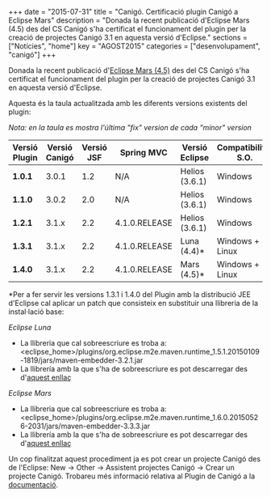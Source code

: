 +++
date        = "2015-07-31"
title       = "Canigó. Certificació plugin Canigó a Eclipse Mars"
description = "Donada la recent publicació d'Eclipse Mars (4.5) des del CS Canigó s'ha certificat el funcionament del plugin per la creació de projectes Canigó 3.1 en aquesta versió d'Eclipse."
sections    = ["Notícies", "home"]
key			= "AGOST2015"
categories  = ["desenvolupament", "canigó"]
+++

Donada la recent publicació d'[Eclipse Mars (4.5)](https://projects.eclipse.org/releases/mars) des del CS Canigó s'ha certificat el funcionament del plugin per la creació de projectes Canigó 3.1 en aquesta versió d'Eclipse.

Aquesta és la taula actualitzada amb les diferents versions existents del plugin:

*Nota: en la taula es mostra l'última "fix" version de cada "minor" version*

|Versió Plugin|Versió Canigó|Versió JSF|Spring MVC|Versió Eclipse|Compatibilitat S.O.|
|-----|---|---|---|--------------|-------|
|**1.0.1**|3.0.1|1.2|N/A|Helios (3.6.1)|Windows|
|**1.1.0**|3.0.2|2.0|N/A|Helios (3.6.1)|Windows|
|**1.2.1**|3.1.x|2.2|4.1.0.RELEASE|Helios (3.6.1)|Windows|
|**1.3.1**|3.1.x|2.2|4.1.0.RELEASE|Luna (4.4)*|Windows + Linux|
|**1.4.0**|3.1.x|2.2|4.1.0.RELEASE|Mars (4.5)*|Windows + Linux|

*Per a fer servir les versions 1.3.1 i 1.4.0 del Plugin amb la distribució JEE d'Eclipse cal aplicar un patch que consisteix en substituir una llibreria de la instal·lació base:

_Eclipse Luna_

+ La llibreria que cal sobreescriure es troba a: \<eclipse_home\>/plugins/org.eclipse.m2e.maven.runtime_1.5.1.20150109-1819/jars/maven-embedder-3.2.1.jar
+ La llibrería amb la que s'ha de sobreescriure es pot descarregar des d'[aquest enllaç](http://canigo.ctti.gencat.cat/devenv/patch_plugin_canigo/maven-embedder-3.2.1.jar)

_Eclipse Mars_

+ La llibreria que cal sobreescriure es troba a: \<eclipse_home\>/plugins/org.eclipse.m2e.maven.runtime_1.6.0.20150526-2031/jars/maven-embedder-3.3.3.jar
+ La llibrería amb la que s'ha de sobreescriure es pot descarregar des d'[aquest enllaç](http://canigo.ctti.gencat.cat/devenv/patch_plugin_canigo/maven-embedder-3.3.3.jar)

Un cop finalitzat aquest procediment ja es pot crear un projecte Canigó des de l'Eclipse: New -> Other -> Assistent projectes Canigó -> Crear un projecte Canigó. Trobareu més informació relativa al Plugin de Canigó a la [documentació](http://canigo.ctti.gencat.cat/canigo-download-related/plugin-canigo/).
